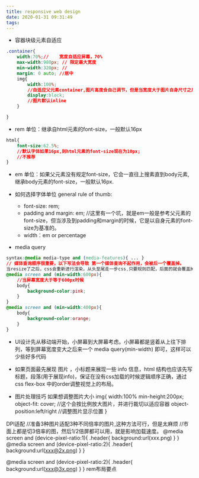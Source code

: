 ```yaml
---
title: responsive web design
date: 2020-01-31 09:31:49
tags:
---
```

- 容器块级元素自适应
```css
.container{
    width:70%;//    宽度自适应屏幕，70%
    max-width:980px; // 限定最大宽度
    min-width:320px; //
    margin: 0 auto; //居中
    img{
        width:100%; 
        //自适应父元素container,图片高度会自己调节，但是当宽度大于图片自身尺寸之后，会拉伸图片，所以推荐写成max-width:100%;这样当宽度超过图片自身宽度时图片不再变宽，就不会降低图片显示质量，它也能很好的自适应屏幕尺寸变小的情况。
        display:block;
        //图片默认inline
    }

}
```
- rem 单位：继承自html元素的font-size，一般默认16px
```css
html{
    font-size:62.5%; 
    //默认字体如果16px,则html元素的font-size现在为10px;
    //不推荐
}
```
- em 单位：如果父元素没有规定font-size，它会一直往上搜素直到body元素,继承body元素的font-size，一般默认16px.
- 如何选择字体单位
    general rule of thumb:
    - font-size: rem;
    - padding and margin: em; //这里有一个坑，就是em一般是参考父元素的font-size，但当涉及到padding和margin的时候，它是以自身元素的font-size为基准的。
    - width：em or percentage

- media query
```css
syntax:@media media-type and (media-features){ ... }
// 媒体查询顺序很重要，以下写法会导致 第一个媒体查询不起作用，会被后一个覆盖掉。
当resize了之后，css会重新进行渲染，从头至尾走一步css,只要规则匹配，后面的就会覆盖掉前面的，所以媒体查询一般都写在最后面。
@media screen and (min-width:600px){
    //当屏幕宽度大于等于600px时候
    body{
        background-color:pink;
    }
}
@media screen and (min-width:400px){
    body{
        background-color:orange;
    }
}
```

- UI设计先从移动端开始，小屏幕到大屏幕考虑。小屏幕都是竖着从上往下排列，等到屏幕宽度变大之后来一个 media query(min-width) 即可，这样可以少些好多代码
- 如果页面最先展现 图片 ，小标题来展现一些 info 信息，html 结构也应该先写标题，段落(用于展现info)，保证在没有css加载的时候逻辑顺序正确，通过css flex-box 中的order调整视觉上的布局。

- 图片处理技巧
如果想调整图片大小
img{
    width:100%
    min-height:200px;
    object-fit: cover;
    //这个会按比例放大图片，并进行裁切以适应容器
    object-position:left/right //调整图片显示位置
}

DPI适配
//准备3种图片适配3种不同倍率的图片,这种方法可行，但是太麻烦
//市面上都是切3倍率的图，然后1/2倍屏都可以用，就是影响加载速度。
@media screen and (device-pixel-ratio:1){
    .header{
        background:url(xxx.png)
    }
}
@media screen and (device-pixel-ratio:2){
    .header{
        background:url(xxx@2x.png)
    }
}

@media screen and (device-pixel-ratio:2){
    .header{
        background:url(xxx@3x.png)
    }
}
rem布局要点
<script>
    //根据设计稿动态调整根元素字体大小
    //在750px设计稿下，根元素font-size为100px
    document.documentElement.style.fontSize = document.documentElement.clientWidth/750 *100 +'px'
</script>